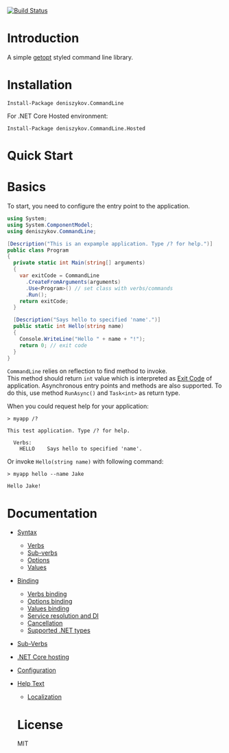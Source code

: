[![Build Status](https://travis-ci.org/deniszykov/commandline.svg?branch=master)](https://travis-ci.org/deniszykov/commandline)

Introduction
============
A simple [getopt](https://man7.org/linux/man-pages/man3/getopt.3.html) styled command line library.

Installation
============
```
Install-Package deniszykov.CommandLine
```
For .NET Core Hosted environment:
```
Install-Package deniszykov.CommandLine.Hosted
```

Quick Start
============

# Basics
To start, you need to configure the entry point to the application. 
```csharp
using System;
using System.ComponentModel;
using deniszykov.CommandLine;

[Description("This is an expample application. Type /? for help.")]
public class Program
{
  private static int Main(string[] arguments)
  {
    var exitCode = CommandLine
      .CreateFromArguments(arguments)
      .Use<Program>() // set class with verbs/commands
      .Run();
    return exitCode;
  }

  [Description("Says hello to specified 'name'.")]
  public static int Hello(string name)
  {
    Console.WriteLine("Hello " + name + "!");
    return 0; // exit code
  }
}
```
`CommandLine` relies on reflection to find method to invoke.  
This method should return `int` value which is interpreted as [Exit Code](https://en.wikipedia.org/wiki/Exit_status) of application.
Asynchronous entry points and methods are also supported. To do this, use method `RunAsync()` and `Task<int>` as return type. 

When you could request help for your application:
```console
> myapp /?

This test application. Type /? for help.

  Verbs:
    HELLO    Says hello to specified 'name'.
```

Or invoke `Hello(string name)` with following command:
```console
> myapp hello --name Jake

Hello Jake!
```

Documentation
============
* [Syntax](https://github.com/deniszykov/commandline/wiki/Syntax)
  * [Verbs](https://github.com/deniszykov/commandline/wiki/Syntax#Verbs)
  * [Sub-verbs](https://github.com/deniszykov/commandline/wiki/Syntax#Sub-verbs)
  * [Options](https://github.com/deniszykov/commandline/wiki/Syntax#Options)
  * [Values](https://github.com/deniszykov/commandline/wiki/Syntax#Values)
* [Binding](https://github.com/deniszykov/commandline/wiki/Binding)
  * [Verbs binding](https://github.com/deniszykov/commandline/wiki/Binding#Verbs-binding)
  * [Options binding](https://github.com/deniszykov/commandline/wiki/Binding#Options-binding)
  * [Values binding](https://github.com/deniszykov/commandline/wiki/Binding#Values-binding)
  * [Service resolution and DI](https://github.com/deniszykov/commandline/wiki/Binding#Service-resolution-and-DI)
  * [Cancellation](https://github.com/deniszykov/commandline/wiki/Binding#Cancellation)
  * [Supported .NET types](https://github.com/deniszykov/commandline/wiki/Binding#Supported-NET-types)
* [Sub-Verbs](https://github.com/deniszykov/commandline/wiki/Sub_Verbs)
* [.NET Core hosting](https://github.com/deniszykov/commandline/wiki/NET_Core_Hosting)
* [Configuration](https://github.com/deniszykov/commandline/wiki/Configuration)
* [Help Text](https://github.com/deniszykov/commandline/wiki/Help_Text)
  * [Localization](https://github.com/deniszykov/commandline/wiki/Help_Text#Localization)

  License
  ============
  MIT
